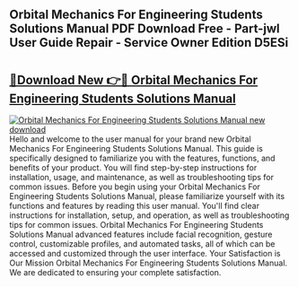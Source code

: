 ## Orbital Mechanics For Engineering Students Solutions Manual PDF Download Free - Part-jwl User Guide Repair - Service Owner Edition D5ESi

# <h2><a href="http://bc36981.oget.top/?id=Orbital+Mechanics+For+Engineering+Students+Solutions+Manual">🔗Download New 👉🔴 Orbital Mechanics For Engineering Students Solutions Manual</a></h2>

[![Orbital Mechanics For Engineering Students Solutions Manual new download](https://i.imgur.com/5g1atiW.png)](http://bc36981.oget.top/?id=Orbital+Mechanics+For+Engineering+Students+Solutions+Manual)
Hello and welcome to the user manual for your brand new Orbital Mechanics For Engineering Students Solutions Manual. This guide is specifically designed to familiarize you with the features, functions, and benefits of your product. You will find step-by-step instructions for installation, usage, and maintenance, as well as troubleshooting tips for common issues. Before you begin using your Orbital Mechanics For Engineering Students Solutions Manual, please familiarize yourself with its functions and features by reading this user manual. You'll find clear instructions for installation, setup, and operation, as well as troubleshooting tips for common issues. Orbital Mechanics For Engineering Students Solutions Manual advanced features include facial recognition, gesture control, customizable profiles, and automated tasks, all of which can be accessed and customized through the user interface. Your Satisfaction is Our Mission Orbital Mechanics For Engineering Students Solutions Manual. We are dedicated to ensuring your complete satisfaction.
